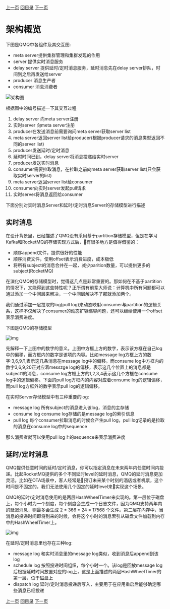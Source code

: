 [上一页](design.md)
[回目录](../../readme.md)
[下一页](code.md)

# 架构概览
下图是QMQ中各组件及其交互图:
* meta server提供集群管理和集群发现的作用
* server 提供实时消息服务
* delay server 提供延时/定时消息服务，延时消息先在delay server排队，时间到之后再发送给server
* producer 消息生产者
* consumer 消息消费者

![架构图](../images/arch1.png)

根据图中的编号描述一下其交互过程
1. delay server 向meta server注册
2. 实时server 向meta server注册
3. producer在发送消息前需要询问meta server获取server list
4. meta server返回server list给producer(根据producer请求的消息类型返回不同的server list)
5. producer发送延时/定时消息
6. 延时时间已到，delay server将消息投递给实时server
7. producer发送实时消息
8. consumer需要拉取消息，在拉取之前向meta server获取server list(只会获取实时server的list)
9. meta server返回server list给consumer
10. consumer向实时server发起pull请求
11. 实时server将消息返回给consumer

下面分别对实时消息Server和延时/定时消息Server的存储模型进行描述

## 实时消息
在设计背景里，已经描述了QMQ没有采用基于partition存储模型，但是在学习Kafka和RocketMQ的存储实现方式后，有很多地方是值得借鉴的：
* 顺序append文件，提供很好的性能
* 顺序消费文件，使用offset表示消费进度，成本极低
* 将所有subject的消息合并在一起，减少parition数量，可以提供更多的subject(RocketMQ)

在演化QMQ的存储模型时，觉得这几点是非常重要的。那如何在不基于partition的情况下，又能得到这些特性呢？正所谓有前辈大师说：计算机中所有问题都可以通过添加一个中间层来解决，一个中间层解决不了那就添加两个。 

我们通过添加一层拉取的log(pull log)来动态映射consumer与partition的逻辑关系，这样不仅解决了consumer的动态扩容缩容问题，还可以继续使用一个offset表示消费进度。

下图是QMQ的存储模型

![img](../images/arch3.png)

先解释一下上图中的数字的意义。上图中方框上方的数字，表示该方框在自己log中的偏移，而方框内的数字是该项的内容。比如message log方框上方的数字:3,6,9几表示这几条消息在message log中的偏移。而consume log中方框内的数字3,6,9,20正对应着messzge log的偏移，表示这几个位置上的消息都是subject1的消息，consume log方框上方的1,2,3,4表示这几个方框在consume log中的逻辑偏移。下面的pull log方框内的内容对应着consume log的逻辑偏移，而pull log方框外的数字表示pull log的逻辑偏移。

在实时Server存储模型中有三种重要的log:
* message log 所有subject的消息进入该log，消息的主存储
* consume log consume log存储的是message log的索引信息
* pull log 每个consumer拉取消息的时候会产生pull log，pull log记录的是拉取的消息在consume log中的sequence

那么消费者就可以使用pull log上的sequence来表示消费进度

## 延时/定时消息
QMQ提供任意时间的延时/定时消息，你可以指定消息在未来两年内任意时间内投递。比起RocketMQ提供的多个不同延时level的延时消息，QMQ的延时消息更加灵活。比如在OTA场景中，客人经常是预订未来某个时刻的酒店或者机票，这个时间是不固定的，我们无法使用几个固定的延时level来实现这个场景。

QMQ的延时/定时消息使用的是两层HashWheelTimer来实现的。第一层位于磁盘上，每个小时为一个刻度，每个刻度会生成一个日志文件，因为QMQ支持两年内的延迟消息，则最多会生成 2 * 366 * 24 = 17568 个文件。第二层在内存中，当消息的投递时间即将到来的时候，会将这个小时的消息索引从磁盘文件加载到内存中的HashWheelTimer上。

![img](../images/arch4.png)

在延时/定时消息里也存在三种log:
* message log 和实时消息里的message log类似，收到消息后append到该log
* schedule log 按照投递时间组织，每个小时一个。该log是回放message log后根据延时时间放置对应的log上，这是上面描述的两层HashWheelTimer的第一层，位于磁盘上
* dispatch log 延时/定时消息投递后写入，主要用于在应用重启后能够确定哪些消息已经投递

[上一页](design.md)
[回目录](../../readme.md)
[下一页](code.md)
